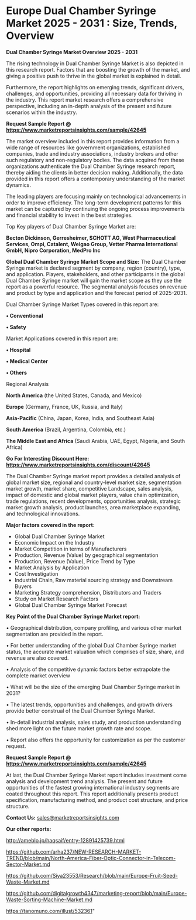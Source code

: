 # Europe Dual Chamber Syringe Market 2025 - 2031 : Size, Trends, Overview

<Strong> Dual Chamber Syringe Market Overview 2025 - 2031</strong>

The rising technology in Dual Chamber Syringe Market is also depicted in this research report. Factors that are boosting the growth of the market, and giving a positive push to thrive in the global market is explained in detail.

Furthermore, the report highlights on emerging trends, significant drivers, challenges, and opportunities, providing all necessary data for thriving in the industry. This report market research offers a comprehensive perspective, including an in-depth analysis of the present and future scenarios within the industry.

<strong>Request Sample Report @ <a href=https://www.marketreportsinsights.com/sample/42645>https://www.marketreportsinsights.com/sample/42645</a></strong>

The market overview included in this report provides information from a wide range of resources like government organizations, established companies, trade and industry associations, industry brokers and other such regulatory and non-regulatory bodies. The data acquired from these organizations authenticate the Dual Chamber Syringe research report, thereby aiding the clients in better decision making. Additionally, the data provided in this report offers a contemporary understanding of the market dynamics.

The leading players are focusing mainly on technological advancements in order to improve efficiency. The long-term development patterns for this market can be captured by continuing the ongoing process improvements and financial stability to invest in the best strategies.

Top Key players of Dual Chamber Syringe Market are:

<strong>Becton Dickinson, Gerresheimer, SCHOTT AG, West Pharmaceutical Services, Ompi, Catalent, Weigao Group, Vetter Pharma International GmbH, Nipro Corporation, MedPro Inc</strong>

<strong><b>Global Dual Chamber Syringe Market Scope and Size:</b></strong>
The Dual Chamber Syringe market is declared segment by company, region (country), type, and application. Players, stakeholders, and other participants in the global Dual Chamber Syringe market will gain the market scope as they use the report as a powerful resource. The segmental analysis focuses on revenue and product by type and application and the forecast period of 2025-2031.

Dual Chamber Syringe Market Types covered in this report are:

<strong>•  Conventional

•  Safety</strong>

Market Applications covered in this report are:

<strong>•  Hospital

•  Medical Center

•  Others</strong> 

Regional Analysis

<strong>North America</strong> (the United States, Canada, and Mexico)

<strong>Europe</strong> (Germany, France, UK, Russia, and Italy)

<strong>Asia-Pacific</strong> (China, Japan, Korea, India, and Southeast Asia)

<strong>South America</strong> (Brazil, Argentina, Colombia, etc.)

<strong>The Middle East and Africa</strong> (Saudi Arabia, UAE, Egypt, Nigeria, and South Africa)

<strong>Go For Interesting Discount Here: <a href=https://www.marketreportsinsights.com/discount/42645>https://www.marketreportsinsights.com/discount/42645</a></strong>

The Dual Chamber Syringe market report provides a detailed analysis of global market size, regional and country-level market size, segmentation market growth, market share, competitive Landscape, sales analysis, impact of domestic and global market players, value chain optimization, trade regulations, recent developments, opportunities analysis, strategic market growth analysis, product launches, area marketplace expanding, and technological innovations.

<strong><b>Major factors covered in the report:</b></strong>
<ul>
  <li>Global Dual Chamber Syringe Market </li>
  <li>Economic Impact on the Industry</li>
  <li>Market Competition in terms of Manufacturers</li>
  <li>Production, Revenue (Value) by geographical segmentation</li>
  <li>Production, Revenue (Value), Price Trend by Type</li>
  <li>Market Analysis by Application</li>
  <li>Cost Investigation</li>
  <li>Industrial Chain, Raw material sourcing strategy and Downstream Buyers</li>
  <li>Marketing Strategy comprehension, Distributors and Traders</li>
  <li>Study on Market Research Factors</li>
  <li>Global Dual Chamber Syringe Market Forecast</li>
</ul>

<strong><b>Key Point of the Dual Chamber Syringe Market report:</b></strong>

• Geographical distribution, company profiling, and various other market segmentation are provided in the report.

• For better understanding of the global Dual Chamber Syringe market status, the accurate market valuation which comprises of size, share, and revenue are also covered.

• Analysis of the competitive dynamic factors better extrapolate the complete market overview

• What will be the size of the emerging Dual Chamber Syringe market in 2031?

• The latest trends, opportunities and challenges, and growth drivers provide better construal of the Dual Chamber Syringe Market.

• In-detail industrial analysis, sales study, and production understanding shed more light on the future market growth rate and scope.

• Report also offers the opportunity for customization as per the customer request.

<strong>Request Sample Report @ <a href=https://www.marketreportsinsights.com/sample/42645>https://www.marketreportsinsights.com/sample/42645</a></strong>

At last, the Dual Chamber Syringe Market report includes investment come analysis and development trend analysis. The present and future opportunities of the fastest growing international industry segments are coated throughout this report. This report additionally presents product specification, manufacturing method, and product cost structure, and price structure.

<strong>Contact Us:</strong>
sales@marketreportsinsights.com

<strong>Our other reports:</strong>

<a href=http://ameblo.jp/haqsaif/entry-12891425739.html>http://ameblo.jp/haqsaif/entry-12891425739.html</a>

<a href=https://github.com/arha237/NEW-RESEARCH-MARKET-TREND/blob/main/North-America-Fiber-Optic-Connector-in-Telecom-Sector-Market.md>https://github.com/arha237/NEW-RESEARCH-MARKET-TREND/blob/main/North-America-Fiber-Optic-Connector-in-Telecom-Sector-Market.md</a>

<a href=https://github.com/Siya23553/Research/blob/main/Europe-Fruit-Seed-Waste-Market.md>https://github.com/Siya23553/Research/blob/main/Europe-Fruit-Seed-Waste-Market.md</a>

<a href=https://github.com/digitalgrowth4347/marketing-report/blob/main/Europe-Waste-Sorting-Machine-Market.md>https://github.com/digitalgrowth4347/marketing-report/blob/main/Europe-Waste-Sorting-Machine-Market.md</a>

<a href=https://tanomuno.com/illust/532361>https://tanomuno.com/illust/532361</a>"
